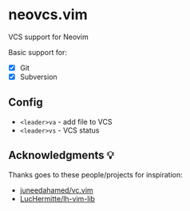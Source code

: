 # neovcs.vim

VCS support for Neovim

Basic support for:

- [x] Git
- [x] Subversion

## Config

- `<leader>va` - add file to VCS
- `<leader>vs` - VCS status

## Acknowledgments 💡

Thanks goes to these people/projects for inspiration:

- [juneedahamed/vc.vim](https://github.com/juneedahamed/vc.vim)
- [LucHermitte/lh-vim-lib](https://github.com/LucHermitte/lh-vim-lib)

